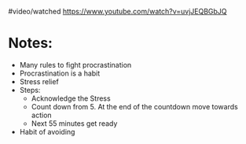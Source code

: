 #video/watched 
https://www.youtube.com/watch?v=uvjJEQBGbJQ

# Notes:
- Many rules to fight procrastination
- Procrastination is a habit
- Stress relief 
- Steps:
	- Acknowledge the Stress 
	- Count down from 5. At the end of the countdown move towards action
	- Next 55 minutes get ready
- Habit of avoiding 